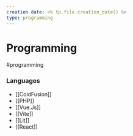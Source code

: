 ```yaml
---
creation date: <% tp.file.creation_date() %>
type: programming
---
```



# Programming
#programming

### Languages
* [[ColdFusion]]
* [[PHP]]
* [[Vue.Js]]
* [[Vite]]
* [[Lit]]
* [[React]]


